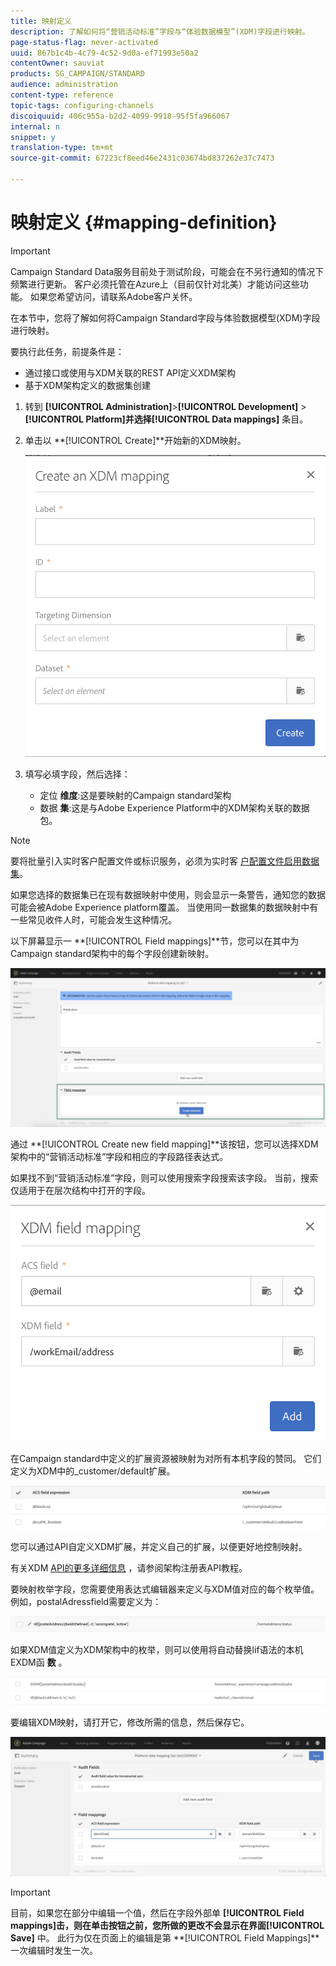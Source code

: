 ```yaml
---
title: 映射定义
description: 了解如何将“营销活动标准”字段与“体验数据模型”(XDM)字段进行映射。
page-status-flag: never-activated
uuid: 867b1c4b-4c79-4c52-9d0a-ef71993e50a2
contentOwner: sauviat
products: SG_CAMPAIGN/STANDARD
audience: administration
content-type: reference
topic-tags: configuring-channels
discoiquuid: 406c955a-b2d2-4099-9918-95f5fa966067
internal: n
snippet: y
translation-type: tm+mt
source-git-commit: 67223cf8eed46e2431c03674bd837262e37c7473

---
```



# 映射定义 {#mapping-definition}

>[!IMPORTANT]
>
>Campaign Standard Data服务目前处于测试阶段，可能会在不另行通知的情况下频繁进行更新。 客户必须托管在Azure上（目前仅针对北美）才能访问这些功能。 如果您希望访问，请联系Adobe客户关怀。

在本节中，您将了解如何将Campaign Standard字段与体验数据模型(XDM)字段进行映射。

要执行此任务，前提条件是：

* 通过接口或使用与XDM关联的REST API定义XDM架构
* 基于XDM架构定义的数据集创建

1. 转到 **[!UICONTROL Administration]**>**[!UICONTROL Development]** > **[!UICONTROL Platform]**并选择**[!UICONTROL Data mappings]** 条目。

1. 单击以 **[!UICONTROL Create]**开始新的XDM映射。

   ![](assets/aep_createmapping.png)

1. 填写必填字段，然后选择：

   * 定位 **维度**:这是要映射的Campaign standard架构
   * 数据 **集**:这是与Adobe Experience Platform中的XDM架构关联的数据包。

>[!NOTE]
>
>要将批量引入实时客户配置文件或标识服务，必须为实时客 [户配置文件启用数据集](https://www.adobe.io/apis/experienceplatform/home/tutorials/alltutorials.html#!api-specification/markdown/narrative/tutorials/data_ingestion_tutorial/data_ingestion_tutorial.md)。
>
>如果您选择的数据集已在现有数据映射中使用，则会显示一条警告，通知您的数据可能会被Adobe Experience platform覆盖。 当使用同一数据集的数据映射中有一些常见收件人时，可能会发生这种情况。

以下屏幕显示一 **[!UICONTROL Field mappings]**节，您可以在其中为Campaign standard架构中的每个字段创建新映射。

![](assets/aep_fieldmappings.png)

通过 **[!UICONTROL Create new field mapping]**该按钮，您可以选择XDM架构中的“营销活动标准”字段和相应的字段路径表达式。

如果找不到“营销活动标准”字段，则可以使用搜索字段搜索该字段。 当前，搜索仅适用于在层次结构中打开的字段。

![](assets/aep_mapfield.png)

在Campaign standard中定义的扩展资源被映射为对所有本机字段的赞同。 它们定义为XDM中的_customer/default扩展。

![](assets/aep_fieldscusmapping.png)

您可以通过API自定义XDM扩展，并定义自己的扩展，以便更好地控制映射。

有关XDM [API的更多详细信息](https://www.adobe.io/apis/experienceplatform/home/xdm/xdmservices.html#!api-specification/markdown/narrative/tutorials/schema_registry_api_tutorial/schema_registry_api_tutorial.md) ，请参阅架构注册表API教程。

要映射枚举字段，您需要使用表达式编辑器来定义与XDM值对应的每个枚举值。 例如，postalAdressfield需要定义为：

![](assets/aep_enummapping.png)

如果XDM值定义为XDM架构中的枚举，则可以使用将自动替换lif语法的本机EXDM函 **数** 。

![](assets/aep_enummappingexdm.png)

要编辑XDM映射，请打开它，修改所需的信息，然后保存它。

![](assets/aep_editmapping.png)

>[!IMPORTANT]
>
>目前，如果您在部分中编辑一个值，然后在字段外部单 **[!UICONTROL Field mappings]**击，则在单击按钮之前，您所做的更改不会显示在界面**[!UICONTROL Save]** 中。 此行为仅在页面上的编辑是第 **[!UICONTROL Field Mappings]**一次编辑时发生一次。
